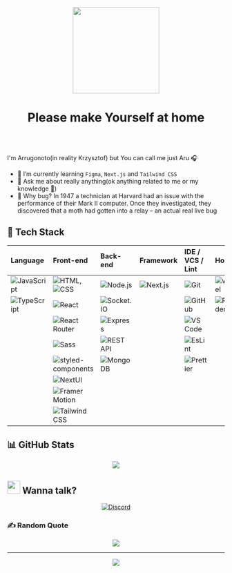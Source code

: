 <div align='center'> <img src='https://media.tenor.com/qA9u4ETE66MAAAAC/hello-there-kenobi.gif' width='200'> </div>

# <div align='center'>Please make Yourself at home</div>

<br>
<br>


I'm Arrugonoto(in reality Krzysztof) but You can call me just Aru :headphones:

- 🌱 I’m currently learning `Figma`, `Next.js` and `Tailwind CSS`
- 💬 Ask me about really anything(ok anything related to me or my knowledge :panda_face:)
- 🐛 Why bug? In 1947 a technician at Harvard had an issue with the performance of their Mark II computer.
     Once they investigated, they discovered that a moth had gotten into a relay – an actual real live bug


 

## :toolbox: Tech Stack
<div align='center'>

| Language          | Front-end                   | Back-end             | Framework             | IDE / VCS / Lint      | Host               |
| :---------------- | :-------------------------- | :------------------- | :-------------------- | :-------------------- | :----------------- |
| ![JavaScript][JS] | ![HTML][html], ![CSS][css3] | ![Node.js][node]     | ![Next.js][nextjs]    | ![Git][git]           | ![vercel][vercel]  |
| ![TypeScript][TS] | ![React][react]             | ![Socket.IO][socket] |                       | ![GitHub][github]     | ![Render][render]  |
|                   | ![React Router][router]     | ![Express][express]  |                       | ![VS Code][vscode]    |                    |
|                   | ![Sass][sass]               | ![REST API][api]     |                       | ![EsLint][lint]       |                    |
|                   | ![styled-components][styled]| ![MongoDB][mongo]    |                       | ![Prettier][prettier] |                    |
|                   | ![NextUI][nextui]           |                      |                       |                       |                    |
|                   | ![Framer Motion][framer]    |                      |                       |                       |                    |
|                   | ![Tailwind CSS][tailwind]   |                      |                       |                       |                    |  
 
 </div>

## 📊 GitHub Stats
<div align='center'>

![](https://github-readme-streak-stats.herokuapp.com/?user=Arrugonoto&theme=react&hide_border=false)
  
</div>

## <img src='https://emojis.slackmojis.com/emojis/images/1643511944/39656/fine.png?1643511944' width='30'>  Wanna talk?

<div align='center'>

[![Discord](https://img.shields.io/badge/Discord-%237289DA.svg?logo=discord&logoColor=white)](https://discord.gg/Arugonoto#2518)
  
</div>

### ✍️ Random Quote
<div align='center'>

![](https://quotes-github-readme.vercel.app/api?type=horizontal&theme=tokyonight)
  
</div>

---
<div align='center'>

[![](https://visitcount.itsvg.in/api?id=Arrugonoto&icon=7&color=1)](https://visitcount.itsvg.in)
  
</div>

<!-- Proudly created with GPRM ( https://gprm.itsvg.in ) -->
[JS]:https://img.shields.io/badge/JavaScript-%230a262f?style=flat&logo=javascript&logoColor=%23F7DF1E
[TS]:https://img.shields.io/badge/TypeScript-%230a262f?style=flat&logo=typescript&logoColor=%233178C6
[html]:https://img.shields.io/badge/HTML-%230a262f?style=flat&logo=html5&logoColor=%23E34F26
[css3]:https://img.shields.io/badge/CSS-%230a262f?style=flat&logo=css3&logoColor=%231572B6
[react]:https://img.shields.io/badge/React-%230a262f?style=flat&logo=react&logoColor=%2361DAFB
[router]:https://img.shields.io/badge/React%20Router-%230a262f?style=flat&logo=React%20Router&logoColor=%23CA4245
[sass]:https://img.shields.io/badge/Sass-%230a262f?style=flat&logo=sass&logoColor=%23CC6699
[styled]:https://img.shields.io/badge/styled--components-%230a262f?style=flat&logo=styled-components&logoColor=%23DB7093
[nextui]:https://img.shields.io/badge/NextUI-%230a262f?style=flat&logo=nextui
[framer]:https://img.shields.io/badge/Framer%20Motion-%230a262f?style=flat&logo=Framer
[tailwind]:https://img.shields.io/badge/Tailwind%20CSS-%230a262f?style=flat&logo=tailwindcss
[node]:https://img.shields.io/badge/Node.js-%230a262f?style=flat&logo=Node.js&logoColor=%23339933
[socket]:https://img.shields.io/badge/Socket.IO-%230a262f?style=flat&logo=Socket.io
[express]:https://img.shields.io/badge/Express-%230a262f?style=flat&logo=Express
[api]:https://img.shields.io/badge/REST%20API-%230a262f?style=flat
[mongo]:https://img.shields.io/badge/MongoDB-%230a262f?style=flat&logo=MongoDB&logoColor=%2347A248
[git]:https://img.shields.io/badge/Git-%230a262f?style=flat&logo=Git&logoColor=%23F05032
[github]:https://img.shields.io/badge/GitHub-%230a262f?style=flat&logo=GitHub
[vscode]:https://img.shields.io/badge/Visual%20Studio%20Code-%230a262f?style=flat&logo=visualstudiocode&logoColor=%23007ACC
[lint]:https://img.shields.io/badge/ESLint-%230a262f?style=flat&logo=eslint&logoColor=%234B32C3
[prettier]:https://img.shields.io/badge/Prettier-%230a262f?style=flat&logo=prettier&logoColor=%23F7B93E
[vercel]:https://img.shields.io/badge/Vercel-%230a262f?style=flat&logo=vercel
[render]:https://img.shields.io/badge/Render-%230a262f?style=flat&logo=render&logoColor=%2346E3B7
[nextjs]:https://img.shields.io/badge/Next.js-%230a262f?style=flat&logo=nextdotjs&logoColor=%FFF
